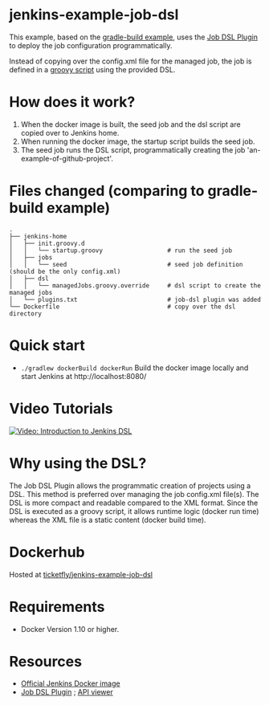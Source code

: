 # jenkins-example-job-dsl
This example, based on the [gradle-build example](https://github.com/Ticketfly/jenkins-docker-examples/tree/master/01-gradle-build), uses the [Job DSL Plugin](https://wiki.jenkins-ci.org/display/JENKINS/Job+DSL+Plugin) to deploy the job configuration programmatically.

Instead of copying over the config.xml file for the managed job, the job is defined in a [groovy script](https://github.com/Ticketfly/jenkins-docker-examples/blob/master/02-job-dsl/jenkins-home/dsl/managedJobs.groovy.override) using the provided DSL.

# How does it work?
1. When the docker image is built, the seed job and the dsl script are copied over to Jenkins home.
2. When running the docker image, the startup script builds the seed job.
3. The seed job runs the DSL script, programmatically creating the job 'an-example-of-github-project'.

# Files changed (comparing to gradle-build example)
    .
    ├── jenkins-home
    │   ├── init.groovy.d 
    │   │   └── startup.groovy                  # run the seed job
    │   ├── jobs
    │   │   └── seed                            # seed job definition (should be the only config.xml)
    │   ├── dsl
    │   │   └── managedJobs.groovy.override     # dsl script to create the managed jobs
    │   └── plugins.txt                         # job-dsl plugin was added
    └── Dockerfile                              # copy over the dsl directory

# Quick start

- `./gradlew dockerBuild dockerRun` Build the docker image locally and start Jenkins at http://localhost:8080/

# Video Tutorials
[![Video: Introduction to Jenkins DSL ](http://img.youtube.com/vi/WdSSlQua6bw/0.jpg)](http://www.youtube.com/watch?v=WdSSlQua6bw)

# Why using the DSL?

The Job DSL Plugin allows the programmatic creation of projects using a DSL.
This method is preferred over managing the job config.xml file(s).
The DSL is more compact and readable compared to the XML format.
Since the DSL is executed as a groovy script, it allows runtime logic (docker run time) whereas the XML file is a static content (docker build time).

# Dockerhub
Hosted at [ticketfly/jenkins-example-job-dsl](https://hub.docker.com/r/ticketfly/jenkins-example-job-dsl/)

# Requirements

- Docker Version 1.10 or higher.

# Resources

- [Official Jenkins Docker image](https://github.com/jenkinsci/docker)
- [Job DSL Plugin](https://wiki.jenkins-ci.org/display/JENKINS/Job+DSL+Plugin) ; [API viewer](https://jenkinsci.github.io/job-dsl-plugin/)
